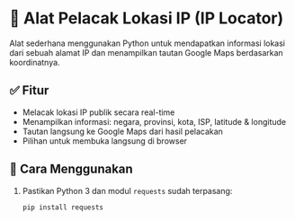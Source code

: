 # 📍 Alat Pelacak Lokasi IP (IP Locator)

Alat sederhana menggunakan Python untuk mendapatkan informasi lokasi dari sebuah alamat IP dan menampilkan tautan Google Maps berdasarkan koordinatnya.

## ✅ Fitur
- Melacak lokasi IP publik secara real-time
- Menampilkan informasi: negara, provinsi, kota, ISP, latitude & longitude
- Tautan langsung ke Google Maps dari hasil pelacakan
- Pilihan untuk membuka langsung di browser

## 🚀 Cara Menggunakan

1. Pastikan Python 3 dan modul `requests` sudah terpasang:
   ```bash
   pip install requests
